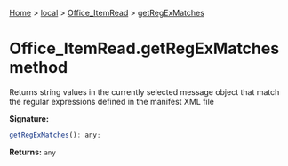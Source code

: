 [Home](./index) &gt; [local](local.md) &gt; [Office\_ItemRead](local.office_itemread.md) &gt; [getRegExMatches](local.office_itemread.getregexmatches.md)

# Office\_ItemRead.getRegExMatches method

Returns string values in the currently selected message object that match the regular expressions defined in the manifest XML file

**Signature:**
```javascript
getRegExMatches(): any;
```
**Returns:** `any`

